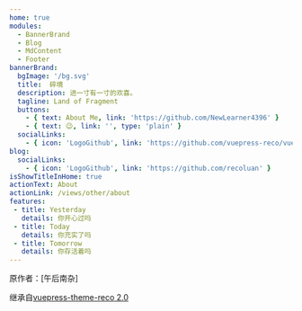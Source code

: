 ```yaml
---
home: true
modules:
  - BannerBrand
  - Blog
  - MdContent
  - Footer
bannerBrand:
  bgImage: '/bg.svg'
  title:  碎境 
  description: 进一寸有一寸的欢喜。
  tagline: Land of Fragment
  buttons:
    - { text: About Me, link: 'https://github.com/NewLearner4396' }
    - { text: 😉, link: '', type: 'plain' }
  socialLinks:
    - { icon: 'LogoGithub', link: 'https://github.com/vuepress-reco/vuepress-theme-reco' }
blog:
  socialLinks:
    - { icon: 'LogoGithub', link: 'https://github.com/recoluan' }
isShowTitleInHome: true
actionText: About
actionLink: /views/other/about
features:
 - title: Yesterday
   details: 你开心过吗
 - title: Today
   details: 你充实了吗
 - title: Tomorrow
   details: 你存活着吗
---
```


原作者：[午后南杂]

继承自[vuepress-theme-reco 2.0](https://github.com/vuepress-reco/vuepress-theme-reco)
